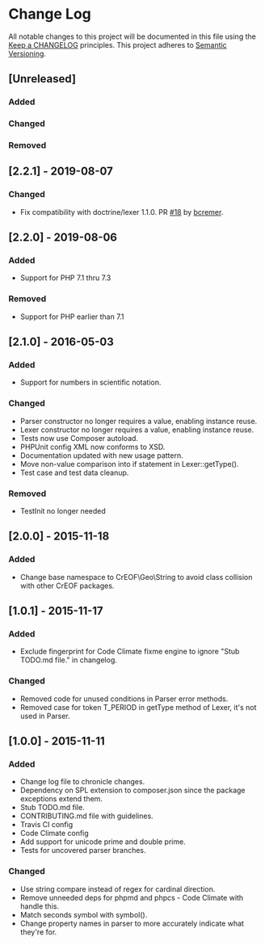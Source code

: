 # Change Log
All notable changes to this project will be documented in this file using the [Keep a CHANGELOG](http://keepachangelog.com/) principles.
This project adheres to [Semantic Versioning](http://semver.org/).

## [Unreleased]
### Added

### Changed

### Removed

## [2.2.1] - 2019-08-07
### Changed
- Fix compatibility with doctrine/lexer 1.1.0. PR [#18](https://github.com/creof/geo-parser/pull/18) by [bcremer](https://github.com/bcremer).

## [2.2.0] - 2019-08-06
### Added
- Support for PHP 7.1 thru 7.3

### Removed
- Support for PHP earlier than 7.1 

## [2.1.0] - 2016-05-03
### Added
- Support for numbers in scientific notation.

### Changed
- Parser constructor no longer requires a value, enabling instance reuse.
- Lexer constructor no longer requires a value, enabling instance reuse.
- Tests now use Composer autoload.
- PHPUnit config XML now conforms to XSD.
- Documentation updated with new usage pattern.
- Move non-value comparison into if statement in Lexer::getType().
- Test case and test data cleanup.

### Removed
- TestInit no longer needed

## [2.0.0] - 2015-11-18
### Added
- Change base namespace to CrEOF\Geo\String to avoid class collision with other CrEOF packages.

## [1.0.1] - 2015-11-17
### Added
- Exclude fingerprint for Code Climate fixme engine to ignore "Stub TODO.md file." in changelog.
### Changed
- Removed code for unused conditions in Parser error methods.
- Removed case for token T_PERIOD in getType method of Lexer, it's not used in Parser.

## [1.0.0] - 2015-11-11
### Added
- Change log file to chronicle changes.
- Dependency on SPL extension to composer.json since the package exceptions extend them.
- Stub TODO.md file.
- CONTRIBUTING.md file with guidelines.
- Travis CI config
- Code Climate config
- Add support for unicode prime and double prime.
- Tests for uncovered parser branches.
### Changed
- Use string compare instead of regex for cardinal direction.
- Remove unneeded deps for phpmd and phpcs - Code Climate with handle this.
- Match seconds symbol with symbol().
- Change property names in parser to more accurately indicate what they're for.

